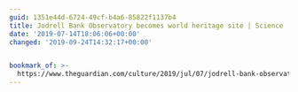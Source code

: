 ```yaml
---
guid: 1351e44d-6724-49cf-b4a6-85822f1137b4
title: Jodrell Bank Observatory becomes world heritage site | Science | The Guardian
date: '2019-07-14T18:06:06+00:00'
changed: '2019-09-24T14:32:17+00:00'


bookmark_of: >-
  https://www.theguardian.com/culture/2019/jul/07/jodrell-bank-observatory-becomes-world-heritage-site
---
```



